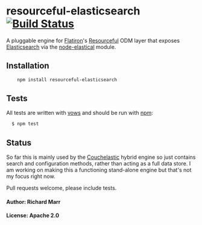 # resourceful-elasticsearch [![Build Status](https://secure.travis-ci.org/richmarr/resourceful-elasticsearch.png)](http://travis-ci.org/richmarr/resourceful-elasticsearch)

A pluggable engine for [Flatiron][2]'s [Resourceful][3] ODM layer that exposes [Elasticsearch][4] via the [node-elastical][5] module.

## Installation

``` bash
	npm install resourceful-elasticsearch
```

## Tests

All tests are written with [vows][0] and should be run with [npm][1]:

``` bash
  $ npm test
```

## Status

So far this is mainly used by the [Couchelastic][6] hybrid engine so just contains search and 
configuration methods, rather than acting as a full data store. I am working on making this a 
functioning stand-alone engine but that's not my focus right now. 

Pull requests welcome, please include tests.



#### Author: Richard Marr
#### License: Apache 2.0


[0]: http://vowsjs.org
[1]: http://npmjs.org
[2]: http://flatironjs.org/
[3]: https://github.com/flatiron/resourceful/
[4]: http://www.elasticsearch.org
[5]: https://github.com/rgrove/node-elastical/
[6]: https://github.com/richmarr/resourceful-couchelastic/